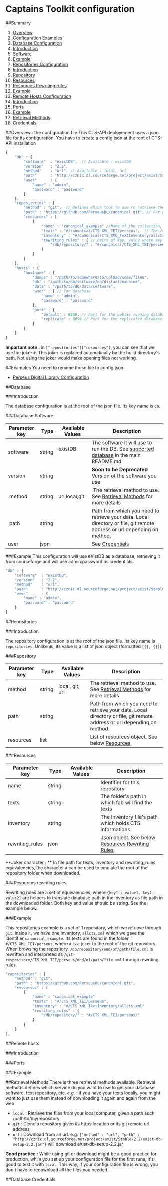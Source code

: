 Captains Toolkit configuration
===

##Summary
1. [Overview](#overview--the-configuration-file)
2. [Configuration Examples](#examples)
3. [Database Configuration](#database)
  1. [Introduction](#introduction)
  2. [Software](#database-software)
  4. [Example](#example)
4. [Repositories Configuration](#repositories)
  1. [Introduction](#introduction-1)
  2. [Repository](#repository)
  3. [Resources](#resources)
  4. [Resources Rewriting rules](#resources-rewriting-rules)
  5. [Example](#example-1)
5. [Remote Hosts Configuration](#remote-hosts)
  1. [Introduction](#introduction-2)
  2. [Ports](#ports)
  3. [Example](#example-2)
6. [Retrieval Methods](#retrieval-methods)
7. [Credentials](#database-credentials)

##Overview : the configuration file
This CTS-API deployement uses a json file for its configuration. You have to create a config.json at the root of CTS-API installation
```javascript
{
	"db" : {
		"software"	: "existDB",  // Available : existDB
		"version"	: "2.2",
		"method"	: "url", // Available : local, url
		"path"		: "http://cznic.dl.sourceforge.net/project/exist/Stable/2.2/eXist-db-setup-2.2.jar",  // A url or an absolute path
		"user"		: {
			"name" : "admin",
			"password" : "password"
		}
	},
	"repositories" : [
		"method" : "git",  // Defines which tool to use to retrieve the data. Available : git, local
		"path" : "https://github.com/PerseusDL/canonical.git", // For git, a URL, for local, an absolute path
		"resources" : [
			{
				"name" : "canonical_example" //Name of the collection, optional
				"texts" : "#/canonical/CTS_XML_TEI/perseus",  // The folder in which fab will find the texts
				"inventory" : "#/canonical/CTS_XML_TextInventory/allcts.xml" // The file which holds CTS informations
				"rewriting_rules" : { // Pairs of key, value where key has to be overriden by value in Inventory pointer
					"/db/repository/" : "#/canonical/CTS_XML_TEI/perseus/"
				}
			}
		]
	],
	"hosts" : {
		"hostname" : {
			"dumps" : "/path/to/somewhere/to/upload/some/files",
			"db" : "/path/to/db/software/on/distant/machine",
			"data" : "/path/to/db/data/software",
			"user" : { // For database
				"name" : "admin",
				"password" : "password"
			},
			"port" : {
				"default" : 8080, // Port for the public running database
				"replicate" : 8090 // Port for the replicated database
			}
		}
	}
}
```

**Important note** : in `["repositories"]["resources"]`, you can see that we use the joker `#`. This joker is replaced automatically by the build directory's path. Not using the joker would make opening files not working.

##Examples 
You need to rename those file to config.json.
- [Perseus Digital Library Configuration](../config.perseus.json)


##Database

###Introduction

The database configuration is at the root of the json file. Its key name is `db`.

###Database Software

| Parameter key | Type | Available Values | Description
|---------------|------|------------------|-------------
| software      |string|existDB           | The software it will use to run the DB. See [supported database](../README.md#support-informations) in the main README.md
| version       |string|                  | **Soon to be Deprecated** Version of the software you use
| method        |string|url,local,git     | The retrieval method to use. See [Retrieval Methods](#retrieval-methods) for more details
| path          |string|                  | Path from which you need to retrieve your data. Local directory or file, git remote address or url depending on method.
| user          |json  |                  | See [Credentials](#database-credentials)

###Example
This configuration will use eXistDB as a database, retrieving it from sourceforge and will use admin:password as credentials.

```javascript
"db" : {
	"software"	: "existDB", 
	"version"	: "2.2",
	"method"	: "url",
	"path"		: "http://cznic.dl.sourceforge.net/project/exist/Stable/2.2/eXist-db-setup-2.2.jar",
	"user"		: {
		"name" : "admin",
		"password" : "password"
	}
}
```
##Repositories

###Introduction

The repository configuration is at the root of the json file. Its key name is `repositories`. Unlike `db`, its value is a list of json object (formatted `[{}, {}]`). 

###Repository

| Parameter key | Type | Available Values | Description
|---------------|------|------------------|-------------
|method         |string| local, git, url  | The retrieval method to use. See [Retrieval Methods](#retrieval-methods) for more details
|path           |string|                  | Path from which you need to retrieve your data. Local directory or file, git remote address or url depending on method.
|resources      | list |                  | List of resources object. See below [Resources](#resources)


###Resources

| Parameter key | Type | Available Values | Description
|---------------|------|------------------|-------------
|name           |string|                  | Identifier for this repository
|texts          |string|                  | The folder's path in which fab will find the texts
|inventory      |string|                  | The Inventory file's path which holds CTS informations
|rewriting_rules| json |                  | Json object. See below [Resources Rewriting Rules](#resources-rewriting-rules)

**Joker character : ** In file path for texts, inventory and rewriting_rules equivalencies, the character `#` can be used to emulate the root of the repository folder when downloaded.

###Resources rewriting rules

Rewriting rules are a set of equivalencies, where `{key1 : value1, key2 : value2}` are helpers to translate database path in the inventory as file path in the downloaded folder. Both key and value should be string. See the example below.

###Example

This repositories example is a set of 1 repository, which we retrieve through `git`. Inside it, we have one inventory, `allcts.xml` which we gave the identifier `canonical_example`. Its texts are found in the folder `#/CTS_XML_TEI/perseus`, where `#` is a joker to the root of the git repository. When browsing the repository, `/db/repository/end/of/path/file.xml` is rewritten and interpreted as `/git-respository/CTS_XML_TEI/perseus/end/of/path/file.xml` through rewriting rules.

```javascript
"repositories" : [
	"method" : "git",
	"path" : "https://github.com/PerseusDL/canonical.git", 
	"resources" : [
		{
			"name" : "canonical_example" 
			"texts" : "#/CTS_XML_TEI/perseus",
			"inventory" : "#/CTS_XML_TextInventory/allcts.xml" 
			"rewriting_rules" : {
				"/db/repository/" : "#/CTS_XML_TEI/perseus/"
			}
		}
	]
],
```
##Remote hosts

###Introduction

###Ports

###Example

##Retrieval Methods
There is three retrieval methods available. Retrieval methods defines which service do you want to use to get your database software, text repository, etc. *e.g.* : if you have your texts locally, you might want to just use them instead of downloading it again and again from the web.

- `local` : Retrieve the files from your local computer, given a path such /path/to/my/repository
- `git` : Clone a repository given its https location or its git remote url address
- `url` : Download from an url. e.g. `{"method" : "url", "path" : "http://cznic.dl.sourceforge.net/project/exist/Stable/2.2/eXist-db-setup-2.2.jar"}` will download eXist-db-setup-2.2.jar

**Good practice :** While using git or download might be a good practice for production, while you set up your configuration file for the first runs, it's good to test it with `local`. This way, if your configuration file is wrong, you don't have to redownload all the files you needed.

##Database Credentials
